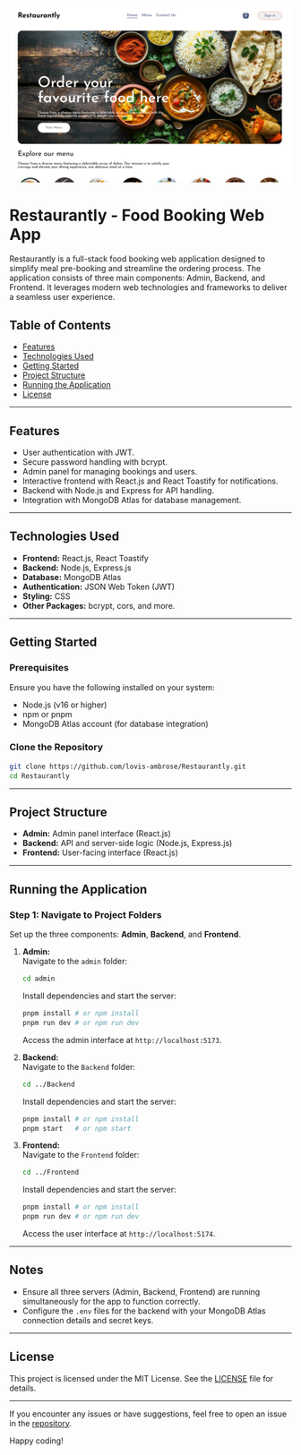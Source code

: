 ![Restaurantly Screenshot](Frontend/public/assets/Restaurantly.png)

# Restaurantly - Food Booking Web App

Restaurantly is a full-stack food booking web application designed to simplify meal pre-booking and streamline the ordering process. The application consists of three main components: Admin, Backend, and Frontend. It leverages modern web technologies and frameworks to deliver a seamless user experience.

## Table of Contents
- [Features](#features)
- [Technologies Used](#technologies-used)
- [Getting Started](#getting-started)
- [Project Structure](#project-structure)
- [Running the Application](#running-the-application)
- [License](#license)

---

## Features
- User authentication with JWT.
- Secure password handling with bcrypt.
- Admin panel for managing bookings and users.
- Interactive frontend with React.js and React Toastify for notifications.
- Backend with Node.js and Express for API handling.
- Integration with MongoDB Atlas for database management.

---

## Technologies Used
- **Frontend:** React.js, React Toastify
- **Backend:** Node.js, Express.js
- **Database:** MongoDB Atlas
- **Authentication:** JSON Web Token (JWT)
- **Styling:** CSS
- **Other Packages:** bcrypt, cors, and more.

---

## Getting Started

### Prerequisites
Ensure you have the following installed on your system:
- Node.js (v16 or higher)
- npm or pnpm
- MongoDB Atlas account (for database integration)

### Clone the Repository
```bash
git clone https://github.com/lovis-ambrose/Restaurantly.git
cd Restaurantly
```

---

## Project Structure
- **Admin:** Admin panel interface (React.js)
- **Backend:** API and server-side logic (Node.js, Express.js)
- **Frontend:** User-facing interface (React.js)

---

## Running the Application

### Step 1: Navigate to Project Folders
Set up the three components: **Admin**, **Backend**, and **Frontend**.

1. **Admin:**  
   Navigate to the `admin` folder:
   ```bash
   cd admin
   ```
   Install dependencies and start the server:
   ```bash
   pnpm install # or npm install
   pnpm run dev # or npm run dev
   ```
   Access the admin interface at `http://localhost:5173`.

2. **Backend:**  
   Navigate to the `Backend` folder:
   ```bash
   cd ../Backend
   ```
   Install dependencies and start the server:
   ```bash
   pnpm install # or npm install
   pnpm start   # or npm start
   ```

3. **Frontend:**  
   Navigate to the `Frontend` folder:
   ```bash
   cd ../Frontend
   ```
   Install dependencies and start the server:
   ```bash
   pnpm install # or npm install
   pnpm run dev # or npm run dev
   ```
   Access the user interface at `http://localhost:5174`.

---

## Notes
- Ensure all three servers (Admin, Backend, Frontend) are running simultaneously for the app to function correctly.
- Configure the `.env` files for the backend with your MongoDB Atlas connection details and secret keys.

---

## License
This project is licensed under the MIT License. See the [LICENSE](https://github.com/lovis-ambrose/Restaurantly/blob/main/LICENSE) file for details.

---

If you encounter any issues or have suggestions, feel free to open an issue in the [repository](https://github.com/lovis-ambrose/Restaurantly).

Happy coding!

